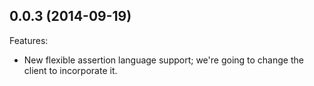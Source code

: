 
## 0.0.3 (2014-09-19)

Features:

  - New flexible assertion language support; we're going to change the client to incorporate it.
